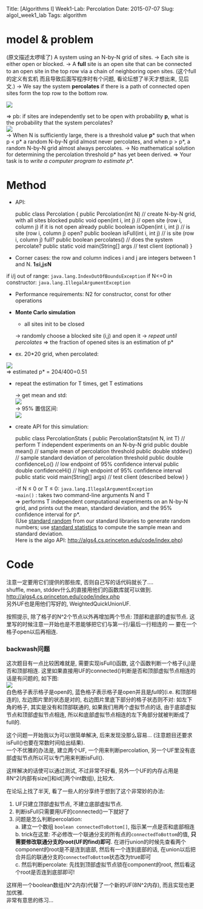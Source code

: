 Title: [Algorithms I] Week1-Lab: Percolation
Date: 2015-07-07
Slug:  algoI_week1_lab
Tags: algorithm

model & problem
===============
(原文描述太啰嗦了)
A system using an N-by-N grid of sites. 
→ Each site is either open or blocked. 
→ A **full** site is an open site that can be connected to an open site in the top row via a chain of neighboring open sites. (这个full的定义有玄机 而且导致后面写程序时有个问题, 看论坛想了半天才想出来, 见后文.)
→ We say the system **percolates** if there is a path of connected open sites form the top row to the bottom row. 

![](file:///home/wx/Dropbox/ZIM_NOTES/0._TmpNotes/Algorithms%2C_4th_ed/Week1-Assignment-Percolation/pasted_image.png)   

⇒ pb: if sites are independently set to be open with probability **p**, what is the probability that the system percolates?   
![](file:///home/wx/Dropbox/ZIM_NOTES/0._TmpNotes/Algorithms%2C_4th_ed/Week1-Assignment-Percolation/pasted_image001.png)   
→ When N is sufficiently large, there is a threshold value **p*** such that when p < p* a random N-by-N grid almost never percolates, and when p > p*, a random N-by-N grid almost always percolates. 
→ No mathematical solution for determining the percolation threshold p* has yet been derived. 
⇒ Your task is to *write a computer program to estimate p**.


Method
======


* API:

    public class Percolation {
       public Percolation(int N)               // create N-by-N grid, with all sites blocked
       public void open(int i, int j)          // open site (row i, column j) if it is not open already
       public boolean isOpen(int i, int j)     // is site (row i, column j) open?
       public boolean isFull(int i, int j)     // is site (row i, column j) full?
       public boolean percolates()             // does the system percolate?
       public static void main(String[] args   // test client (optional)
    }


* Corner cases: the row and column indices i and j are integers between 1 and N. **1≤i,j≤N**

if i/j out of range: ``java.lang.IndexOutOfBoundsException``
if N<=0 in constructor: ``java.lang.IllegalArgumentException``

* Performance requirements: N2 for constructor, const for other operations



* **Monte Carlo simulation**
	* all sites init to be closed

    → randomly choose a blocked site (i,j) and open it 
    → *repeat until percolates* ⇒ the fraction of opened sites is an estimation of p*


* ex. 20*20 grid, when percolated: 

![](file:///home/wx/Dropbox/ZIM_NOTES/0._TmpNotes/Algorithms%2C_4th_ed/Week1-Assignment-Percolation/pasted_image002.png)   
⇒ estimated p* = 204/400=0.51
	

* repeat the estimation for T times, get T estimations 

    → get mean and std:    
    ![](file:///home/wx/Dropbox/ZIM_NOTES/0._TmpNotes/Algorithms%2C_4th_ed/Week1-Assignment-Percolation/pasted_image003.png)   
    → 95% 置信区间:   
    ![](file:///home/wx/Dropbox/ZIM_NOTES/0._TmpNotes/Algorithms%2C_4th_ed/Week1-Assignment-Percolation/pasted_image004.png) 
	

* create API for this simulation: 

    public class PercolationStats {
       public PercolationStats(int N, int T)     // perform T independent experiments on an N-by-N grid
       public double mean()                      // sample mean of percolation threshold
       public double stddev()                    // sample standard deviation of percolation threshold
       public double confidenceLo()              // low  endpoint of 95% confidence interval
       public double confidenceHi()              // high endpoint of 95% confidence interval
       public static void main(String[] args)    // test client (described below)
    }
    

    -if  N ≤ 0 or T ≤ 0: ``java.lang.IllegalArgumentException``  
    -``main()`` : takes two command-line arguments N and T  
⇒ performs T independent computational experiments on an N-by-N grid, and prints out the mean, standard deviation, and the 95% confidence interval for p*.   
(Use [standard random](http://introcs.cs.princeton.edu/java/stdlib/javadoc/StdRandom.html) from our standard libraries to generate random numbers; use [standard statistics](http://introcs.cs.princeton.edu/java/stdlib/javadoc/StdStats.html) to compute the sample mean and standard deviation.   
Here is the algo API: <http://algs4.cs.princeton.edu/code/index.php>)  


Code
====

注意一定要用它们提供的那些库, 否则自己写的话代码就长了....   
shuffle, mean, stddev什么的直接用他们的函数库就可以做到.   
<http://algs4.cs.princeton.edu/code/index.php>   
另外UF也是用他们写好的, WeightedQuickUnionUF.   

按照提示, 除了格子的N^2个节点以外再增加两个节点: 顶部和底部的虚拟节点. 这里写的时候注意一开始也是不恩能够把它们与第一行/最后一行相连的 — 要在一个格子open以后再相连. 

### backwash问题  
这次题目有一点比较困难就是, 需要实现isFull()函数, 这个函数判断一个格子(i,j)是否和顶部相连. 这里如果直接用UF的connected()判断是否和顶部虚拟节点相连的话是有问题的, 如下图:   
![](file:///home/wx/Dropbox/ZIM_NOTES/0._TmpNotes/Algorithms%2C_4th_ed/Week1-Assignment-Percolation/pasted_image005.png)   
白色格子表示格子是open的, 蓝色格子表示格子是open并且是*full*的(i.e. 和顶部相连的), 左边图片里的状态是对的, 右边图片里底下部分的格子状态则不对: 如左下角的格子, 其实是没有和顶部联通的, 如果我们用两个虚拟节点的话, 由于底部虚拟节点和顶部虚拟节点相连, 所以和底部虚拟节点相连的左下角部分就被判断成了full的. 

这个问题一开始我以为可以很简单解决, 后来发现没那么容易... (注意题目还要求isFull()也要在常数时间给出结果).  
一个不优雅的办法是, 建立两个UF, 一个用来判断percolation, 另一个UF里没有底部虚拟节点所以可以专门用来判断isFull(). 

这样解决的话使可以通过测试, 不过非常不好看, 另外一个UF的内存占用是8N^2(内部有size[]和id[]两个int数组), 比较大. 

在论坛上找了半天, 看了一些人的分享终于想到了这个非常妙的办法: 

1. UF只建立顶部虚拟节点, 不建立底部虚拟节点. 
2. 判断isFull只需要用UF的connected()一下就好了
3. 问题是怎么判断percolation:   
    a. 建立一个数组 ``boolean connectedToBottom[]``, 指示某一点是否和底部相连   
    b. trick在这里: 不必修改一个联通分支的所有点的``connectedToBottom``的值, **只需要修改联通分支的root(UF的find)即可**. 在进行union的时候先查看两个component的root是不是连到底部, 然后有一个连到底部的话, 在union以后把合并后的联通分支的``connectedToBottom``状态改为true即可   
    c. 然后判断percolate: 先找到顶部虚拟节点锁在component的root, 然后看这个root是否连到底部即可!   

这样用一个boolean数组(N^2内存)代替了一个新的UF(8N^2内存), 而且实现也更加优雅.    
非常有意思的练习...





